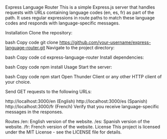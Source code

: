 Express Language Router
This is a simple Express.js server that handles requests with URLs containing language codes (en, es, fr) as part of the path. It uses regular expressions in route paths to match these language codes and responds with language-specific messages.

Installation
Clone the repository:

bash
Copy code
git clone https://github.com/your-username/express-language-router.git
Navigate to the project directory:

bash
Copy code
cd express-language-router
Install dependencies:

bash
Copy code
npm install
Usage
Start the server:

bash
Copy code
npm start
Open Thunder Client or any other HTTP client of your choice.

Send GET requests to the following URLs:

http://localhost:3000/en (English)
http://localhost:3000/es (Spanish)
http://localhost:3000/fr (French)
Verify that you receive language-specific messages in the responses.

Routes
/en: English version of the website.
/es: Spanish version of the website.
/fr: French version of the website.
License
This project is licensed under the MIT License - see the LICENSE file for details.